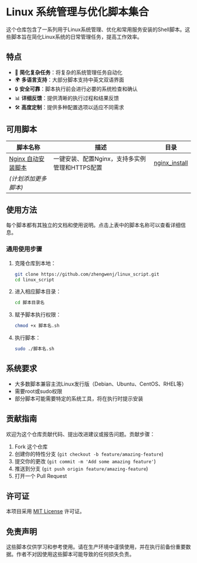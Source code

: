 # Linux 系统管理与优化脚本集合

这个仓库包含了一系列用于Linux系统管理、优化和常用服务安装的Shell脚本。这些脚本旨在简化Linux系统的日常管理任务，提高工作效率。

## 特点

- 🔧 **简化复杂任务**：将复杂的系统管理任务自动化
- 🌍 **多语言支持**：大部分脚本支持中英文双语界面
- 🔒 **安全可靠**：脚本执行前会进行必要的系统检查和确认
- 📊 **详细反馈**：提供清晰的执行过程和结果反馈
- 🛠️ **高度定制**：提供多种配置选项以适应不同需求

## 可用脚本

| 脚本名称 | 描述 | 目录 |
|---------|------|------|
| [Nginx 自动安装脚本](nginx_install/README.md) | 一键安装、配置Nginx，支持多实例管理和HTTPS配置 | [nginx_install](nginx_install/) |
| *(计划添加更多脚本)* | | |

## 使用方法

每个脚本都有其独立的文档和使用说明。点击上表中的脚本名称可以查看详细信息。

### 通用使用步骤

1. 克隆仓库到本地：
   ```bash
   git clone https://github.com/zhengwenj/linux_script.git
   cd linux_script
   ```

2. 进入相应脚本目录：
   ```bash
   cd 脚本目录名
   ```

3. 赋予脚本执行权限：
   ```bash
   chmod +x 脚本名.sh
   ```

4. 执行脚本：
   ```bash
   sudo ./脚本名.sh
   ```

## 系统要求

- 大多数脚本兼容主流Linux发行版（Debian、Ubuntu、CentOS、RHEL等）
- 需要root或sudo权限
- 部分脚本可能需要特定的系统工具，将在执行时提示安装

## 贡献指南

欢迎为这个仓库贡献代码、提出改进建议或报告问题。贡献步骤：

1. Fork 这个仓库
2. 创建你的特性分支 (`git checkout -b feature/amazing-feature`)
3. 提交你的更改 (`git commit -m 'Add some amazing feature'`)
4. 推送到分支 (`git push origin feature/amazing-feature`)
5. 打开一个 Pull Request

## 许可证

本项目采用 [MIT License](LICENSE) 许可证。

## 免责声明

这些脚本仅供学习和参考使用。请在生产环境中谨慎使用，并在执行前备份重要数据。作者不对因使用这些脚本可能导致的任何损失负责。
